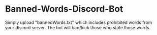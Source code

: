 # Banned-Words-Discord-Bot

Simply upload "bannedWords.txt" which includes prohibited words from your discord server. The bot will ban/kick those who state those words. 
